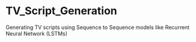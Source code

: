 # TV_Script_Generation
Generating TV scripts using Sequence to Sequence models like Recurrent Neural Network (LSTMs)
